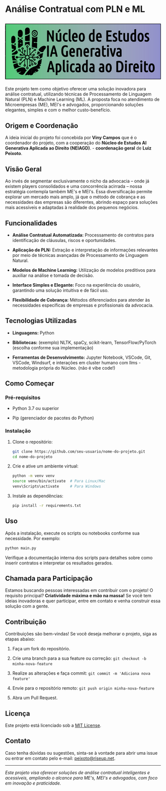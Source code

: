 # Análise Contratual com PLN e ML

## ![NIAD Logo](https://github.com/p31x070/fact_chek/raw/main/LogoNIAD.png)

Este projeto tem como objetivo oferecer uma solução inovadora para análise contratual, utilizando técnicas de Processamento de Linguagem Natural (PLN) e Machine Learning (ML). A proposta foca no atendimento de Microempresas (ME), MEI's e advogados, proporcionando soluções elegantes, simples e com o melhor custo-benefício.

## Origem e Coordenação

A ideia inicial do projeto foi concebida por **Viny Campos** que é o coordenador do projeto, com a cooperação do **Núcleo de Estudos AI Generativa Aplicada ao Direito (NEIAGD)**. - **coordenação geral** de **Luiz Peixoto**.

## Visão Geral

Ao invés de segmentar exclusivamente o nicho da advocacia – onde já existem players consolidados e uma concorrência acirrada – nossa estratégia contempla também ME's e MEI's. Essa diversificação permite explorar um mercado mais amplo, já que o método de cobrança e as necessidades das empresas são diferentes, abrindo espaço para soluções mais acessíveis e adaptadas à realidade dos pequenos negócios.

## Funcionalidades

- **Análise Contratual Automatizada:** Processamento de contratos para identificação de cláusulas, riscos e oportunidades.
    
- **Aplicação de PLN:** Extração e interpretação de informações relevantes por meio de técnicas avançadas de Processamento de Linguagem Natural.
    
- **Modelos de Machine Learning:** Utilização de modelos preditivos para auxiliar na análise e tomada de decisão.
    
- **Interface Simples e Elegante:** Foco na experiência do usuário, garantindo uma solução intuitiva e de fácil uso.
    
- **Flexibilidade de Cobrança:** Métodos diferenciados para atender às necessidades específicas de empresas e profissionais da advocacia.
    

## Tecnologias Utilizadas

- **Linguagens:** Python
    
- **Bibliotecas:** (exemplo) NLTK, spaCy, scikit-learn, TensorFlow/PyTorch (escolha conforme sua implementação)
    
- **Ferramentas de Desenvolvimento:** Jupyter Notebook, VSCode, Git, VSCode, Windsurf, e interações em cluster humano com llms - metodologia própria do Núcleo.  (não é vibe code!)
    

## Como Começar

### Pré-requisitos

- Python 3.7 ou superior
    
- Pip (gerenciador de pacotes do Python)
    

### Instalação

1. Clone o repositório:
    
    ```bash
    git clone https://github.com/seu-usuario/nome-do-projeto.git
    cd nome-do-projeto
    ```
    
2. Crie e ative um ambiente virtual:
    
    ```bash
    python -m venv venv
    source venv/bin/activate  # Para Linux/Mac
    venv\Scripts\activate     # Para Windows
    ```
    
3. Instale as dependências:
    
    ```bash
    pip install -r requirements.txt
    ```
    

## Uso

Após a instalação, execute os scripts ou notebooks conforme sua necessidade. Por exemplo:

```bash
python main.py
```

Verifique a documentação interna dos scripts para detalhes sobre como inserir contratos e interpretar os resultados gerados.

## Chamada para Participação

Estamos buscando pessoas interessadas em contribuir com o projeto! O requisito principal? **Criatividade máxima e mão na massa!** Se você tem ideias inovadoras e quer participar, entre em contato e venha construir essa solução com a gente.

## Contribuição

Contribuições são bem-vindas! Se você deseja melhorar o projeto, siga as etapas abaixo:

1. Faça um fork do repositório.
    
2. Crie uma branch para a sua feature ou correção: `git checkout -b minha-nova-feature`
    
3. Realize as alterações e faça commit: `git commit -m 'Adiciona nova feature'`
    
4. Envie para o repositório remoto: `git push origin minha-nova-feature`
    
5. Abra um Pull Request.
    

## Licença

Este projeto está licenciado sob a [MIT License](https://chatgpt.com/c/LICENSE).

## Contato

Caso tenha dúvidas ou sugestões, sinta-se à vontade para abrir uma issue ou entrar em contato pelo e-mail: [peixoto@riseup.net](mailto:peixoto@riseup.net).

---

_Este projeto visa oferecer soluções de análise contratual inteligentes e acessíveis, ampliando o alcance para ME's, MEI's e advogados, com foco em inovação e praticidade._
